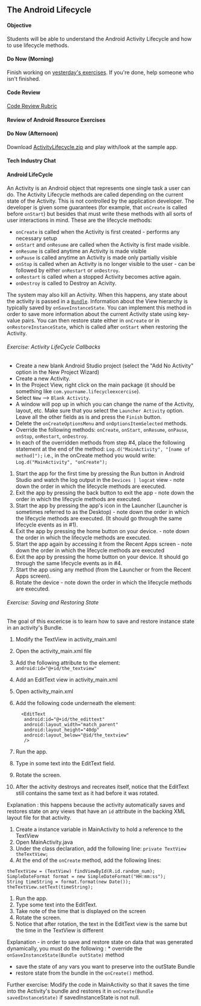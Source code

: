 ## The Android Lifecycle

#### Objective

Students will be able to understand the Android Activity Lifecycle and how to use lifecycle methods.

#### Do Now (Morning)

Finish working on [yesterday's exercises](https://github.com/shurane/unit-1-android-resource-exercises).
If you're done, help someone who isn't finished.

#### Code Review

[Code Review Rubric](https://github.com/accesscode-2-1/user-manual/blob/master/code-review-rubric.md)

#### Review of Android Resource Exercises

#### Do Now (Afternoon)

Download [ActivityLifecycle.zip](http://developer.android.com/training/basics/activity-lifecycle/index.html) and
play with/look at the sample app.

#### Tech Industry Chat

#### Android LifeCycle

An Activity is an Android object that represents one single task a user can do. The Activity Lifecycle methods are called depending on the current state of the Activity. This is not controlled by the application developer. The developer is given some guarantees (for example, that `onCreate` is called before `onStart`) but besides that must write these methods with all sorts of user interactions in mind. These are the lifecycle methods:
* `onCreate` is called when the Activity is first created - performs any necessary setup
* `onStart` and `onResume` are called when the Activity is first made visible.
* `onResume` is called anytime an Activity is made visible
* `onPause` is called anytime an Activity is made only partially visible
* `onStop` is called when an Activity is no longer visible to the user - can be followed by either `onRestart` or `onDestroy`.
* `onRestart` is called when a stopped Activity becomes active again.
* `onDestroy` is called to Destroy an Acivity.

The system may also kill an Activity. When this happens, any state about the activity is passed in a [`Bundle`](http://developer.android.com/reference/android/os/Bundle.html). Information about the View hierarchy is typically saved by `onSaveInstanceState`. You can implement this method in order to save more information about the current Activity state using key-value pairs. You can then restore state either in `onCreate` or in `onRestoreInstanceState`, which is called after `onStart` when restoring the Activity.

###### Exercise: Activity LifeCycle Callbacks
* Create a new blank Android Studio project (select the "Add No Activity" option in the New Project Wizard)
* Create a new Activity.
* In the Project View, right click on the main package (it should be something like `com.yourname.lifecycleexcercise`).
* Select `New` --> `Blank Activity`.
* A window will pop up in which you can change the name of the Activity, layout, etc.  Make sure that you select the `Launcher Activity` option.  Leave all the other fields as is and press the `Finish` button.
* Delete the `onCreateOptionsMenu` and `onOptionsItemSelected` methods.
* Override the following methods: `onCreate`, `onStart`, `onResume`, `onPause`, `onStop`, `onRestart`, `onDestroy`.
* In each of the overridden methods from step #4, place the following statement at the end of the method: ```Log.d("MainActivity", "[name of method]");``` i.e., in the onCreate method you would write: ```Log.d("MainActivity", "onCreate");```

1. Start the app for the first time by pressing the Run button in Android Studio and watch the log output in the `Devices | logcat` view - note down the order in which the lifecycle methods are executed.
2. Exit the app by pressing the back button to exit the app - note down the order in which the lifecycle methods are executed.
3. Start the app by pressing the app's icon in the Launcher (Launcher is sometimes referred to as the Desktop) - note down the order in which the lifecycle methods are executed.  (It should go through the same lifecycle events as in #1).
4. Exit the app by pressing the home button on your device. - note down the order in which the lifecycle methods are executed.
5. Start the app again by accessing it from the Recent Apps screen - note down the order in which the lifecycle methods are executed
6. Exit the app by pressing the home button on your device.  It should go through the same lifecycle events as in #4.
7. Start the app using any method (from the Launcher or from the Recent Apps screen).
8. Rotate the device - note down the order in which the lifecycle methods are executed.

###### Exercise: Saving and Restoring State

The goal of this excericse is to learn how to save and restore instance state in an activity's Bundle.

1. Modify the TextView in activity_main.xml
1. Open the activity_main.xml file
1. Add the following attribute to the <TextView> element:
```android:id="@+id/the_textview" ```

1. Add an EditText view in activity_main.xml
1. Open activity_main.xml
1. Add the following code underneath the <TextView> element:
     ```
       <EditText
        android:id="@+id/the_edittext"
        android:layout_width="match_parent"
        android:layout_height="40dp"
        android:layout_below="@id/the_textview"
        />
    ```

1. Run the app.
1. Type in some text into the EditText field.
1. Rotate the screen.
1. After the activity destroys and recreates itself, notice that the EditText still contains the same text as it had before it was rotated.

Explanation : this happens because the activity automatically saves and restores state on any views that have an `id` attribute in the backing XML layout file for that activity.

1. Create a instance variable in MainActivity to hold a reference to the TextView
1. Open MainActivity.java
1. Under the class declaration, add the following line: ``` private TextView theTextView; ```
1. At the end of the `onCreate` method, add the following lines:
``` 
theTextView = (TextView) findViewById(R.id.random_num);
SimpleDateFormat format = new SimpleDateFormat("HH:mm:ss");
String timeString = format.format(new Date());
theTextView.setText(timeString);
``` 
1. Run the app.
1. Type some text into the EditText.
1. Take note of the time that is displayed on the screen
1. Rotate the screen.
1. Notice that after rotation, the text in the EditText view is the same but the time in the TextView is different

Explanation - in order to save and restore state on data that was generated dynamically, you must do the following : * override the `onSaveInstanceState(Bundle outState)` method
* save the state of any vars you want to preserve into the outState Bundle
* restore state from the bundle in the `onCreate()` method.

Further exercise: Modify the code in MainActivity so that it saves the time into the Activity's bundle and restores it in `onCreate(Bundle savedInstanceState)` if savedInstanceState is not null.
